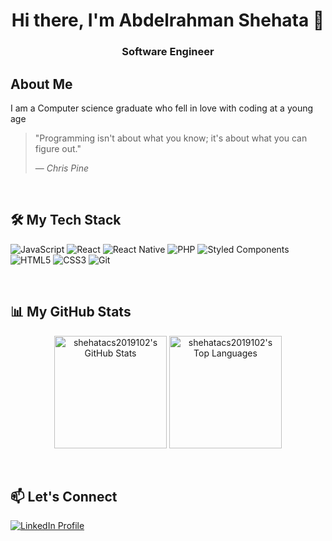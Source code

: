 <div align="center">
 
# Hi there, I'm Abdelrahman Shehata 👋
### Software Engineer
 
</div>
 
## About Me
  
I am a Computer science graduate who fell in love with coding at a young age

> "Programming isn't about what you know; it's about what you can figure out." 
>
> — _Chris Pine_
 
<br>
 
## 🛠️ My Tech Stack
 
<p align="left">
  <img src="https://img.shields.io/badge/JavaScript-F7DF1E?style=for-the-badge&logo=javascript&logoColor=black" alt="JavaScript"/>
  <img src="https://img.shields.io/badge/React-61DAFB?style=for-the-badge&logo=react&logoColor=black" alt="React"/>
  <img src="https://img.shields.io/badge/React_Native-61DAFB?style=for-the-badge&logo=react&logoColor=black" alt="React Native"/>
  <img src="https://img.shields.io/badge/PHP-777BB4?style=for-the-badge&logo=php&logoColor=white" alt="PHP"/>
  <img src="https://img.shields.io/badge/Styled_Components-DB7093?style=for-the-badge&logo=styled-components&logoColor=white" alt="Styled Components">
  <img src="https://img.shields.io/badge/HTML5-E34F26?style=for-the-badge&logo=html5&logoColor=white" alt="HTML5"/>
  <img src="https://img.shields.io/badge/CSS3-1572B6?style=for-the-badge&logo=css3&logoColor=white" alt="CSS3"/>
  <img src="https://img.shields.io/badge/Git-F05032?style=for-the-badge&logo=git&logoColor=white" alt="Git"/>
</p>
 
<br>
 
## 📊 My GitHub Stats
 
<p align="center">
  <img height="180em" src="https://github-readme-stats.vercel.app/api?username=shehatacs2019102&show_icons=true&locale=en&theme=tokyonight&count_private=true" alt="shehatacs2019102's GitHub Stats" />
  <img height="180em" src="https://github-readme-stats.vercel.app/api/top-langs?username=shehatacs2019102&layout=compact&langs_count=8&theme=tokyonight" alt="shehatacs2019102's Top Languages" />
</p>
 
 
<br>
 
## 📫 Let's Connect
 
<p align="left">
<a href="https://www.linkedin.com/in/abdelrahman-shehata-516439297/" target="_blank">
  <img src="https://img.shields.io/badge/LinkedIn-0077B5?style=for-the-badge&logo=linkedin&logoColor=white" alt="LinkedIn Profile"/>
</a>


</p>